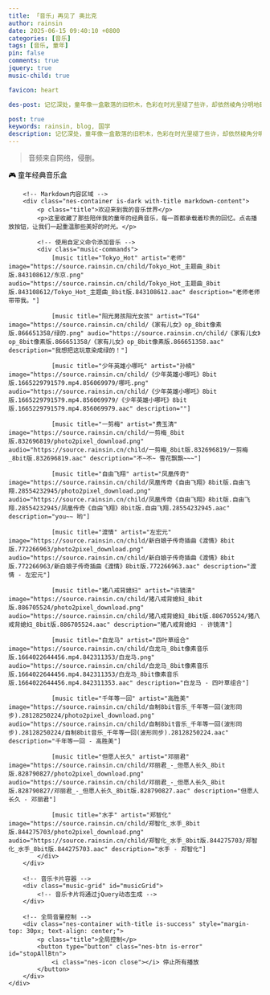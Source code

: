 ```yaml
---
title: 「音乐」再见了 奥比克
author: rainsin
date: 2025-06-15 09:40:10 +0800
categories: [音乐]
tags: [音乐, 童年]
pin: false
comments: true
jquery: true
music-child: true

favicon: heart

des-post: 记忆深处，童年像一盒散落的旧积木，色彩在时光里褪了些许，却依然棱角分明地硌着心窝。那时的天，总是蓝得透亮，仿佛一块刚洗过的巨大玻璃，白云胖乎乎的，慢悠悠地飘，像极了外婆蒸笼里刚出锅的棉花糖。午后蝉鸣是永不疲倦的背景音，聒噪却安稳，伴着穿堂而过的风，吹动了老樟树浓密的叶子，也吹皱了小院里晾晒的碎花床单。

post: true
keywords: rainsin, blog, 国学
description: 记忆深处，童年像一盒散落的旧积木，色彩在时光里褪了些许，却依然棱角分明地硌着心窝。那时的天，总是蓝得透亮，仿佛一块刚洗过的巨大玻璃，白云胖乎乎的，慢悠悠地飘，像极了外婆蒸笼里刚出锅的棉花糖。午后蝉鸣是永不疲倦的背景音，聒噪却安稳，伴着穿堂而过的风，吹动了老樟树浓密的叶子，也吹皱了小院里晾晒的碎花床单。
---
```


<style>
    h1,body { font-family: 'Cubic 11', cursive !important;}
    p.title {color:#000;}
</style>

> 音频来自网络，侵删。

<div class="container">
        <div class="nes-container with-title is-centered">
            <p class="title">🎮 童年经典音乐盒 🎵</p>
        </div>
        
        <!-- Markdown内容区域 -->
        <div class="nes-container is-dark with-title markdown-content">
            <p class="title">欢迎来到我的音乐世界</p>
            <p>这里收藏了那些陪伴我的童年的经典音乐，每一首都承载着珍贵的回忆。点击播放按钮，让我们一起重温那些美好的时光。</p>
            
            <!-- 使用自定义命令添加音乐 -->
            <div class="music-commands">
                [music title="Tokyo_Hot" artist="老师" image="https://source.rainsin.cn/child/Tokyo_Hot_主题曲_8bit版.843108612/东京.png" audio="https://source.rainsin.cn/child/Tokyo_Hot_主题曲_8bit版.843108612/Tokyo_Hot_主题曲_8bit版.843108612.aac" description="老师老师带带我。"]

                [music title="阳光男孩阳光女孩" artist="TG4" image="https://source.rainsin.cn/child/《家有儿女》op_8bit像素版.866651358/绿的.png" audio="https://source.rainsin.cn/child/《家有儿女》op_8bit像素版.866651358/《家有儿女》op_8bit像素版.866651358.aac" description="我想把这玩意染成绿的！"]

                [music title="少年英雄小哪吒" artist="孙楠" image="https://source.rainsin.cn/child/《少年英雄小哪吒》8bit版.1665229791579.mp4.856069979/哪吒.png" audio="https://source.rainsin.cn/child/《少年英雄小哪吒》8bit版.1665229791579.mp4.856069979/《少年英雄小哪吒》8bit版.1665229791579.mp4.856069979.aac" description=""]

                [music title="一剪梅" artist="费玉清" image="https://source.rainsin.cn/child/一剪梅_8bit版.832696819/photo2pixel_download.png" audio="https://source.rainsin.cn/child/一剪梅_8bit版.832696819/一剪梅_8bit版.832696819.aac" description="不~不~ 雪花飘飘~~~"]

                [music title="自由飞翔" artist="凤凰传奇" image="https://source.rainsin.cn/child/凤凰传奇《自由飞翔》8bit版.自由飞翔.28554232945/photo2pixel_download.png" audio="https://source.rainsin.cn/child/凤凰传奇《自由飞翔》8bit版.自由飞翔.28554232945/凤凰传奇《自由飞翔》8bit版.自由飞翔.28554232945.aac" description="you~~ 哟"]

                [music title="渡情" artist="左宏元" image="https://source.rainsin.cn/child/新白娘子传奇插曲《渡情》8bit版.772266963/photo2pixel_download.png" audio="https://source.rainsin.cn/child/新白娘子传奇插曲《渡情》8bit版.772266963/新白娘子传奇插曲《渡情》8bit版.772266963.aac" description="渡情 - 左宏元"]

                [music title="猪八戒背媳妇" artist="许镜清" image="https://source.rainsin.cn/child/猪八戒背媳妇_8bit版.886705524/photo2pixel_download.png" audio="https://source.rainsin.cn/child/猪八戒背媳妇_8bit版.886705524/猪八戒背媳妇_8bit版.886705524.aac" description="猪八戒背媳妇 - 许镜清"]

                [music title="白龙马" artist="四叶草组合" image="https://source.rainsin.cn/child/白龙马_8bit像素音乐版.1664022644456.mp4.842311353/白龙马.png" audio="https://source.rainsin.cn/child/白龙马_8bit像素音乐版.1664022644456.mp4.842311353/白龙马_8bit像素音乐版.1664022644456.mp4.842311353.aac" description="白龙马 - 四叶草组合"]

                [music title="千年等一回" artist="高胜美" image="https://source.rainsin.cn/child/自制8bit音乐_千年等一回(波形同步).28128250224/photo2pixel_download.png" audio="https://source.rainsin.cn/child/自制8bit音乐_千年等一回(波形同步).28128250224/自制8bit音乐_千年等一回(波形同步).28128250224.aac" description="千年等一回 - 高胜美"]

                [music title="但愿人长久" artist="邓丽君" image="https://source.rainsin.cn/child/邓丽君_-_但愿人长久_8bit版.828790827/photo2pixel_download.png" audio="https://source.rainsin.cn/child/邓丽君_-_但愿人长久_8bit版.828790827/邓丽君_-_但愿人长久_8bit版.828790827.aac" description="但愿人长久 - 邓丽君"]

                [music title="水手" artist="郑智化" image="https://source.rainsin.cn/child/郑智化_水手_8bit版.844275703/photo2pixel_download.png" audio="https://source.rainsin.cn/child/郑智化_水手_8bit版.844275703/郑智化_水手_8bit版.844275703.aac" description="水手 - 郑智化"]
            </div>
        </div>
        
        <!-- 音乐卡片容器 -->
        <div class="music-grid" id="musicGrid">
            <!-- 音乐卡片将通过jQuery动态生成 -->
        </div>
        
        <!-- 全局音量控制 -->
        <div class="nes-container with-title is-success" style="margin-top: 30px; text-align: center;">
            <p class="title">全局控制</p>
            <button type="button" class="nes-btn is-error" id="stopAllBtn">
                <i class="nes-icon close"></i> 停止所有播放
            </button>
        </div>
    </div>
